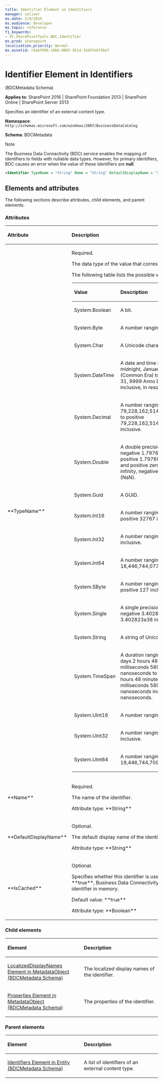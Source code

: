 ```yaml
---
title: Identifier Element in Identifiers
manager: soliver
ms.date: 3/9/2015
ms.audience: Developer
ms.topic: reference
f1_keywords:
- VS.SharePointTools.BDC.Identifier
ms.prod: sharepoint
localization_priority: Normal
ms.assetid: c4abf09b-10b6-0007-9214-35d5fe675be7
---
```


# Identifier Element in Identifiers 

(BDCMetadata Schema)

**Applies to**: SharePoint 2016 | SharePoint Foundation 2013 | SharePoint Online | SharePoint Server 2013

Specifies an identifier of an external content type.

**Namespace**: `http://schemas.microsoft.com/windows/2007/BusinessDataCatalog`

**Schema**: BDCMetadata

> [!NOTE] 
> The Business Data Connectivity (BDC) service enables the mapping of identifiers to fields with nullable data types. However, for primary identifiers, BDC causes an error when the value of these identifiers are **null**.

```XML
<Identifier TypeName = "String" Name = "String" DefaultDisplayName = "String" IsCached = "Boolean"> </Identifier>
```

## Elements and attributes

The following sections describe attributes, child elements, and parent elements.

### Attributes

<table>
<colgroup>
<col width="20%" />
<col width="80%" />
</colgroup>
<thead>
<tr class="header">
<th align="left"><p>Attribute</p></th>
<th align="left"><p>Description</p></th>
</tr>
</thead>
<tbody>
<tr class="odd">
<td align="left"><p>**TypeName**</p></td>
<td align="left"><p>Required.</p>
<p>The data type of the value that corresponds to the identifier.</p>
<p>The following table lists the possible values for this attribute.</p>
<div class="tableSection">
<table>
<colgroup>
<col width="20%" />
<col width="80%" />
</colgroup>
<thead>
<tr class="header">
<th align="left"><p>Value</p></th>
<th align="left"><p>Description</p></th>
</tr>
</thead>
<tbody>
<tr class="odd">
<td align="left"><p>System.Boolean</p></td>
<td align="left"><p>A bit.</p></td>
</tr>
<tr class="even">
<td align="left"><p>System.Byte</p></td>
<td align="left"><p>A number ranging from 0 to 255 inclusive.</p></td>
</tr>
<tr class="odd">
<td align="left"><p>System.Char</p></td>
<td align="left"><p>A Unicode character.</p></td>
</tr>
<tr class="even">
<td align="left"><p>System.DateTime</p></td>
<td align="left"><p>A date and time ranging from 12:00:00 midnight, January 1, 1 Anno Domini (Common Era) to 11:59:59 P.M. December 31, 9999 Anno Domini (Common Era) inclusive, in resolution of 100 nanoseconds.</p></td>
</tr>
<tr class="odd">
<td align="left"><p>System.Decimal</p></td>
<td align="left"><p>A number ranging from negative 79,228,162,514,264,337,593,543,950,335 to positive 79,228,162,514,264,337,593,543,950,335 inclusive.</p></td>
</tr>
<tr class="even">
<td align="left"><p>System.Double</p></td>
<td align="left"><p>A double precision number ranging from negative 1.79769313486232e308 to positive 1.79769313486232e308 inclusive, and positive zero, negative zero, positive infinity, negative infinity, and not-a-number (NaN).</p></td>
</tr>
<tr class="odd">
<td align="left"><p>System.Guid</p></td>
<td align="left"><p>A GUID.</p></td>
</tr>
<tr class="even">
<td align="left"><p>System.Int16</p></td>
<td align="left"><p>A number ranging from negative 32768 to positive 32767 inclusive.</p></td>
</tr>
<tr class="odd">
<td align="left"><p>System.Int32</p></td>
<td align="left"><p>A number ranging from 0 to 4,294,967,295 inclusive.</p></td>
</tr>
<tr class="even">
<td align="left"><p>System.Int64</p></td>
<td align="left"><p>A number ranging from 0 to 18,446,744,073,709,551,615 inclusive.</p></td>
</tr>
<tr class="odd">
<td align="left"><p>System.SByte</p></td>
<td align="left"><p>A number ranging from negative 128 to positive 127 inclusive.</p></td>
</tr>
<tr class="even">
<td align="left"><p>System.Single</p></td>
<td align="left"><p>A single precision number ranging from negative 3.402823e38 to positive 3.402823e38 inclusive.</p></td>
</tr>
<tr class="odd">
<td align="left"><p>System.String</p></td>
<td align="left"><p>A string of Unicode text.</p></td>
</tr>
<tr class="even">
<td align="left"><p>System.TimeSpan</p></td>
<td align="left"><p>A duration ranging from negative 10675199 days 2 hours 48 minutes 5 seconds 477 milliseconds 580 microseconds 800 nanoseconds to positive 10675199 days 2 hours 48 minutes 5 seconds 477 milliseconds 580 microseconds 800 nanoseconds inclusive, in resolution of 100 nanoseconds.</p></td>
</tr>
<tr class="odd">
<td align="left"><p>System.UInt16</p></td>
<td align="left"><p>A number ranging from 0 to 65535 inclusive.</p></td>
</tr>
<tr class="even">
<td align="left"><p>System.UInt32</p></td>
<td align="left"><p>A number ranging from 0 to 4,294,967,295 inclusive.</p></td>
</tr>
<tr class="odd">
<td align="left"><p>System.UInt64</p></td>
<td align="left"><p>A number ranging from 0 to 18,446,744,709,551,615 inclusive.</p></td>
</tr>
</tbody>
</table>
</div></td>
</tr>
<tr class="even">
<td align="left"><p>**Name**</p></td>
<td align="left"><p>Required.</p>
<p>The name of the identifier.</p>
<p>Attribute type: **String**</p></td>
</tr>
<tr class="odd">
<td align="left"><p>**DefaultDisplayName**</p></td>
<td align="left"><p>Optional.</p>
<p>The default display name of the identifier.</p>
<p>Attribute type: **String**</p></td>
</tr>
<tr class="even">
<td align="left"><p>**IsCached**</p></td>
<td align="left"><p>Optional.</p>
<p>Specifies whether this identifier is used frequently. If set to **true**, Business Data Connectivity (BDC) service caches the identifier in memory.</p>
<p>Default value: **true**</p>
<p>Attribute type: **Boolean**</p></td>
</tr>
</tbody>
</table>

### Child elements

<table>
<colgroup>
<col width="50%" />
<col width="50%" />
</colgroup>
<thead>
<tr class="header">
<th align="left"><p>Element</p></th>
<th align="left"><p>Description</p></th>
</tr>
</thead>
<tbody>
<tr class="odd">
<td align="left"><p><span sdata="link"><a href="localizeddisplaynames-element-in-metadataobject-bdcmetadata-schema.md">LocalizedDisplayNames Element in MetadataObject (BDCMetadata Schema)</a></span></p></td>
<td align="left"><p>The localized display names of the identifier.</p></td>
</tr>
<tr class="even">
<td align="left"><p><span sdata="link"><a href="properties-element-in-metadataobject-bdcmetadata-schema.md">Properties Element in MetadataObject (BDCMetadata Schema)</a></span></p></td>
<td align="left"><p>The properties of the identifier.</p></td>
</tr>
</tbody>
</table>

### Parent elements

<table>
<colgroup>
<col width="50%" />
<col width="50%" />
</colgroup>
<thead>
<tr class="header">
<th align="left"><p>Element</p></th>
<th align="left"><p>Description</p></th>
</tr>
</thead>
<tbody>
<tr class="odd">
<td align="left"><p><span sdata="link"><a href="identifiers-element-in-entity-bdcmetadata-schema.md">Identifiers Element in Entity (BDCMetadata Schema)</a></span></p></td>
<td align="left"><p>A list of identifiers of an external content type.</p></td>
</tr>
</tbody>
</table>








